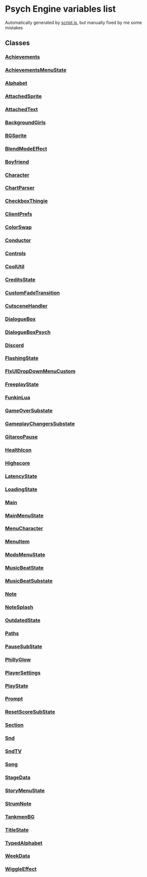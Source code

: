 # Psych Engine variables list
Automatically generated by [script.js](script.js), but manually fixed by me some mistakes
## Classes
### [Achievements](source/Achievements.md)
### [AchievementsMenuState](source/AchievementsMenuState.md)
### [Alphabet](source/Alphabet.md)
### [AttachedSprite](source/AttachedSprite.md)
### [AttachedText](source/AttachedText.md)
### [BackgroundGirls](source/BackgroundGirls.md)
### [BGSprite](source/BGSprite.md)
### [BlendModeEffect](source/BlendModeEffect.md)
### [Boyfriend](source/Boyfriend.md)
### [Character](source/Character.md)
### [ChartParser](source/ChartParser.md)
### [CheckboxThingie](source/CheckboxThingie.md)
### [ClientPrefs](source/ClientPrefs.md)
### [ColorSwap](source/ColorSwap.md)
### [Conductor](source/Conductor.md)
### [Controls](source/Controls.md)
### [CoolUtil](source/CoolUtil.md)
### [CreditsState](source/CreditsState.md)
### [CustomFadeTransition](source/CustomFadeTransition.md)
### [CutsceneHandler](source/CutsceneHandler.md)
### [DialogueBox](source/DialogueBox.md)
### [DialogueBoxPsych](source/DialogueBoxPsych.md)
### [Discord](source/Discord.md)
### [FlashingState](source/FlashingState.md)
### [FlxUIDropDownMenuCustom](source/FlxUIDropDownMenuCustom.md)
### [FreeplayState](source/FreeplayState.md)
### [FunkinLua](source/FunkinLua.md)
### [GameOverSubstate](source/GameOverSubstate.md)
### [GameplayChangersSubstate](source/GameplayChangersSubstate.md)
### [GitarooPause](source/GitarooPause.md)
### [HealthIcon](source/HealthIcon.md)
### [Highscore](source/Highscore.md)
### [LatencyState](source/LatencyState.md)
### [LoadingState](source/LoadingState.md)
### [Main](source/Main.md)
### [MainMenuState](source/MainMenuState.md)
### [MenuCharacter](source/MenuCharacter.md)
### [MenuItem](source/MenuItem.md)
### [ModsMenuState](source/ModsMenuState.md)
### [MusicBeatState](source/MusicBeatState.md)
### [MusicBeatSubstate](source/MusicBeatSubstate.md)
### [Note](source/Note.md)
### [NoteSplash](source/NoteSplash.md)
### [OutdatedState](source/OutdatedState.md)
### [Paths](source/Paths.md)
### [PauseSubState](source/PauseSubState.md)
### [PhillyGlow](source/PhillyGlow.md)
### [PlayerSettings](source/PlayerSettings.md)
### [PlayState](source/PlayState.md)
### [Prompt](source/Prompt.md)
### [ResetScoreSubState](source/ResetScoreSubState.md)
### [Section](source/Section.md)
### [Snd](source/Snd.md)
### [SndTV](source/SndTV.md)
### [Song](source/Song.md)
### [StageData](source/StageData.md)
### [StoryMenuState](source/StoryMenuState.md)
### [StrumNote](source/StrumNote.md)
### [TankmenBG](source/TankmenBG.md)
### [TitleState](source/TitleState.md)
### [TypedAlphabet](source/TypedAlphabet.md)
### [WeekData](source/WeekData.md)
### [WiggleEffect](source/WiggleEffect.md)